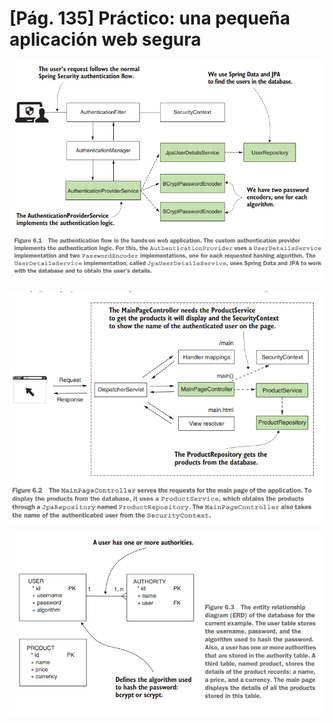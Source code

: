 # [Pág. 135] Práctico: una pequeña aplicación web segura

![img.png](./assets/authentication-flow-in-this-app.png)

![main-page-after-a-successful-login.png](./assets/main-page-after-a-successful-login.png)

![entities-relationship-diagram.png](./assets/entities-relationship-diagram.png)
